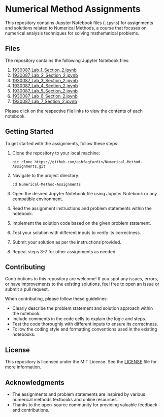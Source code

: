 # Numerical Method Assignments

This repository contains Jupyter Notebook files (`.ipynb`) for assignments and solutions related to Numerical Methods, a course that focuses on numerical analysis techniques for solving mathematical problems.

## Files

The repository contains the following Jupyter Notebook files:

1. [1930087_Lab_1_Section_2.ipynb](1930087_Lab_1_Section_2.ipynb)
2. [1930087_Lab_2_Section_2.ipynb](1930087_Lab_2_Section_2.ipynb)
3. [1930087_Lab_3_Section_2.ipynb](1930087_Lab_3_Section_2.ipynb)
4. [1930087_Lab_4_Section_2.ipynb](1930087_Lab_4_Section_2.ipynb)
5. [1930087_Lab_5_Section_2.ipynb](1930087_Lab_5_Section_2.ipynb)
6. [1930087_Lab_6_Section_2.ipynb](1930087_Lab_6_Section_2.ipynb)
7. [1930087_Lab_7_Section_2.ipynb](1930087_Lab_7_Section_2.ipynb)

Please click on the respective file links to view the contents of each notebook.

## Getting Started

To get started with the assignments, follow these steps:

1. Clone the repository to your local machine:

   ```
   git clone https://github.com/ashfaqfardin/Numerical-Method-Assignments.git
   ```

2. Navigate to the project directory:

   ```
   cd Numerical-Method-Assignments
   ```

3. Open the desired Jupyter Notebook file using Jupyter Notebook or any compatible environment.

4. Read the assignment instructions and problem statements within the notebook.

5. Implement the solution code based on the given problem statement.

6. Test your solution with different inputs to verify its correctness.

7. Submit your solution as per the instructions provided.

8. Repeat steps 3-7 for other assignments as needed.

## Contributing

Contributions to this repository are welcome! If you spot any issues, errors, or have improvements to the existing solutions, feel free to open an issue or submit a pull request.

When contributing, please follow these guidelines:

- Clearly describe the problem statement and solution approach within the notebook.
- Include comments in the code cells to explain the logic and steps.
- Test the code thoroughly with different inputs to ensure its correctness.
- Follow the coding style and formatting conventions used in the existing notebooks.

## License

This repository is licensed under the MIT License. See the [LICENSE](LICENSE) file for more information.

## Acknowledgments

- The assignments and problem statements are inspired by various numerical methods textbooks and online resources.
- Thanks to the open-source community for providing valuable feedback and contributions.

